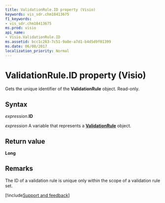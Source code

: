 ```yaml
---
title: ValidationRule.ID property (Visio)
keywords: vis_sdr.chm18413675
f1_keywords:
- vis_sdr.chm18413675
ms.prod: visio
api_name:
- Visio.ValidationRule.ID
ms.assetid: bcc1c263-7c51-9a8e-a7d1-b4d5d9f01399
ms.date: 06/08/2017
localization_priority: Normal
---
```



# ValidationRule.ID property (Visio)

Gets the unique identifier of the **ValidationRule** object. Read-only.


## Syntax

_expression_.**ID**

_expression_ A variable that represents a **[ValidationRule](Visio.ValidationRule.md)** object.


## Return value

 **Long**


## Remarks

The ID of a validation rule is unique only within the scope of a validation rule set.

[!include[Support and feedback](~/includes/feedback-boilerplate.md)]